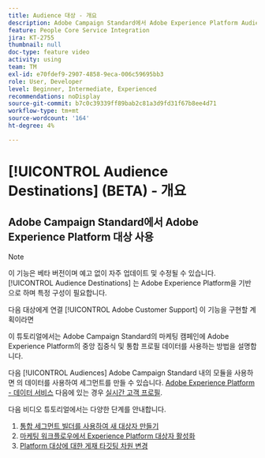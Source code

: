 ```yaml
---
title: Audience 대상 - 개요
description: Adobe Campaign Standard에서 Adobe Experience Platform Audiences를 사용하는 방법 알아보기
feature: People Core Service Integration
jira: KT-2755
thumbnail: null
doc-type: feature video
activity: using
team: TM
exl-id: e70fdef9-2907-4858-9eca-006c59695bb3
role: User, Developer
level: Beginner, Intermediate, Experienced
recommendations: noDisplay
source-git-commit: b7c0c39339ff89bab2c81a3d9fd31f67b8ee4d71
workflow-type: tm+mt
source-wordcount: '164'
ht-degree: 4%

---
```


# [!UICONTROL Audience Destinations] (BETA) - 개요

## Adobe Campaign Standard에서 Adobe Experience Platform 대상 사용

>[!NOTE]
>
>이 기능은 베타 버전이며 예고 없이 자주 업데이트 및 수정될 수 있습니다. [!UICONTROL Audience Destinations] 는 Adobe Experience Platform을 기반으로 하며 특정 구성이 필요합니다.
>
>다음 대상에게 연결 [!UICONTROL Adobe Customer Support] 이 기능을 구현할 계획이라면
>

이 튜토리얼에서는 Adobe Campaign Standard의 마케팅 캠페인에 Adobe Experience Platform의 중앙 집중식 및 통합 프로필 데이터를 사용하는 방법을 설명합니다.

다음 [!UICONTROL Audiences] Adobe Campaign Standard 내의 모듈을 사용하면 의 데이터를 사용하여 세그먼트를 만들 수 있습니다. [Adobe Experience Platform - 데이터 서비스](https://developer.adobe.com/apis/experienceplatform/home/services.html) 다음에 있는 경우 [실시간 고객 프로필](https://experienceleague.adobe.com/docs/platform-learn/tutorials/profiles/understanding-the-real-time-customer-profile.html?lang=en).

다음 비디오 튜토리얼에서는 다양한 단계를 안내합니다.

1. [통합 세그먼트 빌더를 사용하여 새 대상자 만들기](/help/profiles-and-audiences/audience-destinations/creating-audiences-using-segment-builder.md)
2. [마케팅 워크플로우에서 Experience Platform 대상자 활성화](/help/profiles-and-audiences/audience-destinations/activating-aep-audiences.md)
3. [Platform 대상에 대한 게재 타깃팅 차원 변경](/help/profiles-and-audiences/audience-destinations/changing-targeting-dimension.md)
